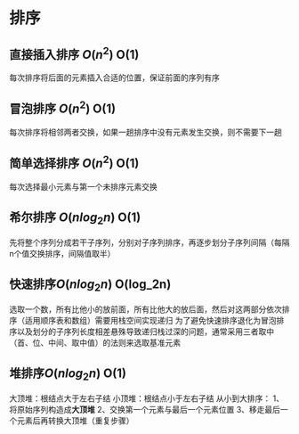 # 排序
## 直接插入排序 $O(n^2)$ O(1)
每次排序将后面的元素插入合适的位置，保证前面的序列有序
## 冒泡排序 $O(n^2)$ O(1)
每次排序将相邻两者交换，如果一趟排序中没有元素发生交换，则不需要下一趟
## 简单选择排序 $O(n^2)$ O(1)
每次选择最小元素与第一个未排序元素交换
## 希尔排序 $O(nlog_2n)$ O(1)
先将整个序列分成若干子序列，分别对子序列排序，再逐步划分子序列间隔（每隔n个值交换排序，间隔值取半）
## 快速排序$O(nlog_2n)$ O(log_2n)
选取一个数，所有比他小的放前面，所有比他大的放后面，然后对这两部分依次排序（适用顺序表和数组）需要用栈空间实现递归
为了避免快速排序退化为冒泡排序以及划分的子序列长度相差悬殊导致递归栈过深的问题，通常采用三者取中（首、位、中间、取中值）的法则来选取基准元素

## 堆排序$O(nlog_2n)$ O(1)
大顶堆：根结点大于左右子结
小顶堆：根结点小于左右子结
从小到大排序：
1、将原始序列构造成**大顶堆**
2、交换第一个元素与最后一个元素位置
3、移走最后一个元素后再转换大顶堆（重复步骤）
